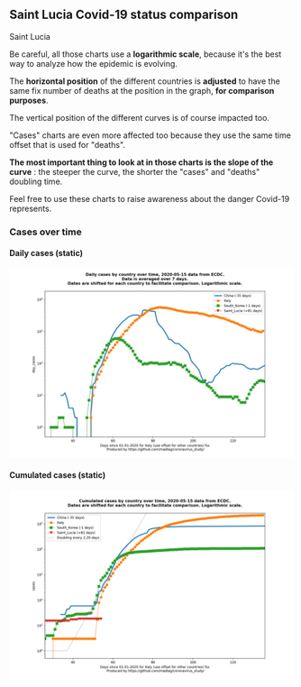 ## Saint Lucia Covid-19 status comparison 

Saint Lucia



Be careful, all those charts use a **logarithmic scale**, because it's the best way to analyze how the epidemic is evolving.
 
The **horizontal position** of the different countries is **adjusted** to have the same fix number of deaths at the position in the graph, **for comparison purposes**.

The vertical position of the different curves is of course impacted too.

"Cases" charts are even more affected too because they use the same time offset that is used for "deaths".

**The most important thing to look at in those charts is the slope of the curve** : the steeper the curve, the shorter the "cases" and "deaths" doubling time.

Feel free to use these charts to raise awareness about the danger Covid-19 represents. 


 
### Cases over time
 
#### Daily cases (static)
![Saint Lucia covid-19 daily cases static chart](https://raw.githubusercontent.com/madlag/coronavirus_study/master/notebooks/graphs/2020-05-15/countries/Saint_Lucia/2020-05-15_Saint_Lucia_day_cases.png "Saint Lucia covid-19 day_cases static chart")   
 
#### Cumulated cases (static)
![Saint Lucia covid-19 cumulated cases static chart](https://raw.githubusercontent.com/madlag/coronavirus_study/master/notebooks/graphs/2020-05-15/countries/Saint_Lucia/2020-05-15_Saint_Lucia_cases.png "Saint Lucia covid-19 cases static chart")   

